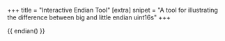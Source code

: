 +++
title = "Interactive Endian Tool"
[extra]
snipet = "A tool for illustrating the difference between big and little endian uint16s"
+++

{{ endian() }}